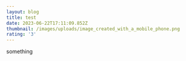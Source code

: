 ```yaml
---
layout: blog
title: test
date: 2023-06-22T17:11:09.852Z
thumbnail: /images/uploads/image_created_with_a_mobile_phone.png
rating: '3'
---
```

something
